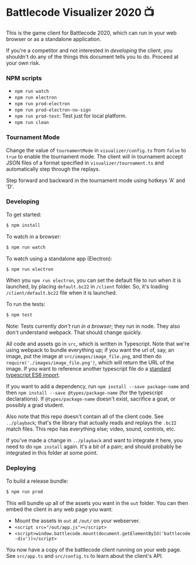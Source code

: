 # Battlecode Visualizer 2020 📺

This is the game client for Battlecode 2020, which can run in your web browser or as a standalone application.

If you're a competitor and not interested in *developing* the client, you shouldn't do any of the things this document tells you to do. Proceed at your own risk.

### NPM scripts
 * `npm run watch`
 * `npm run electron`
 * `npm run prod-electron`
 * `npm run prod-electron-no-sign`
 * `npm run prod-test`: Test just for local platform.
 * `npm run clean`


### Tournament Mode

Change the value of `tournamentMode` in `visualizer/config.ts` from `false` to `true` to enable the tournament mode. The client will in tournament accept JSON files of a format specified in `visualizer/tournament.ts` and automatically step through the replays.

Step forward and backward in the tournament mode using hotkeys 'A' and 'D'.

### Developing

To get started:
```sh
$ npm install
```

To watch in a browser:
```sh
$ npm run watch
```

To watch using a standalone app (Electron):
```sh
$ npm run electron
```

When you `npm run electron`, you can set the default file to run when it is launched, by placing `default.bc22` in `/client` folder. So, it's loading `/client/default.bc22` file when it is launched.

To run the tests:
```sh
$ npm test
```
Note: Tests currently *don't run in a browser*; they run in node. They also don't understand webpack. That should change quickly.

All code and assets go in `src`, which is written in Typescript. Note that we're using webpack to bundle everything up; if you want the url of, say, an image, put the image at `src/images/image_file.png`, and then do `require('./images/image_file.png')`, which will return the URL of the image. If you want to reference another typescript file do a [standard typescript ES6 import](https://www.typescriptlang.org/docs/handbook/modules.html).

If you want to add a dependency, run `npm install --save package-name` and then `npm install --save @types/package-name` (for the typescript declarations). If `@types/package-name` doesn't exist, sacrifice a goat, or possibly a grad student.

Also note that this repo doesn't contain all of the client code. See `../playback`; that's the library that actually reads and replays the `.bc22` match files. This repo has everything else; video, sound, controls, etc.

If you've made a change in `../playback` and want to integrate it here, you need to do `npm install` again. It's a bit of a pain; and should probably be integrated in this folder at some point.

### Deploying

To build a release bundle:
```sh
$ npm run prod
```
This will bundle up all of the assets you want in the `out` folder. You can then embed the client in any web page you want:

- Mount the assets in `out` at `/out/` on your webserver.
- `<script src="/out/app.js"></script>`
- `<script>window.battlecode.mount(document.getElementById('battlecode-div'))</script>`

You now have a copy of the battlecode client running on your web page. See `src/app.ts` and `src/config.ts` to learn about the client's API.
